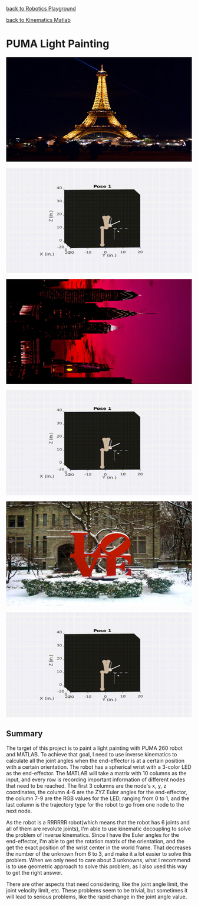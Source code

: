 [back to Robotics Playground](https://github.com/sandeepgogadi/Robotics-Playground)

[back to Kinematics Matlab](https://github.com/sandeepgogadi/Kinematics-Matlab)

# PUMA Light Painting

![alt text](https://github.com/sandeepgogadi/Kinematics-Matlab/blob/master/PUMA%20Light%20Painting/eiffel.png "Eiffel")

![alt text](https://github.com/sandeepgogadi/Kinematics-Matlab/blob/master/PUMA%20Light%20Painting/eiffel.gif "Eiffel Output")

![alt text](https://github.com/sandeepgogadi/Kinematics-Matlab/blob/master/PUMA%20Light%20Painting/skyline.png "Skyline")

![alt text](https://github.com/sandeepgogadi/Kinematics-Matlab/blob/master/PUMA%20Light%20Painting/skyline.gif "Skyline Output")

![alt text](https://github.com/sandeepgogadi/Kinematics-Matlab/blob/master/PUMA%20Light%20Painting/love.png "Love")

![alt text](https://github.com/sandeepgogadi/Kinematics-Matlab/blob/master/PUMA%20Light%20Painting/love.gif "Love Output")

## Summary

The target of this project is to paint a light painting with PUMA 260 robot and MATLAB. To achieve that goal, I need to use inverse kinematics to calculate all the joint angles when the end-effector is at a certain position with a certain orientation. The robot has a spherical wrist with a 3-color LED as the end-effector. The MATLAB will take a matrix with 10 columns as the input, and every row is recording important information of different nodes that need to be reached. The first 3 columns are the node's x, y, z coordinates, the column 4-6 are the ZYZ Euler angles for the end-effector, the column 7-9 are the RGB values for the LED, ranging from 0 to 1, and the last column is the trajectory type for the robot to go from one node to the next node.

As the robot is a RRRRRR robot(which means that the robot has 6 joints and all of them are revolute joints), I'm able to use kinematic decoupling to solve the problem of inverse kinematics. Since I have the Euler angles for the end-effector, I'm able to get the rotation matrix of the orientation, and the get the exact position of the wrist center in the world frame. That decreases the number of the unknown from 6 to 3, and make it a lot easier to solve this problem. When we only need to care about 3 unknowns, what I recommend is to use geometric approach to solve this problem, as I also used this way to get the right answer.

There are other aspects that need considering, like the joint angle limit, the joint velocity limit, etc. These problems seem to be trivial, but sometimes it will lead to serious problems, like the rapid change in the joint angle value.
